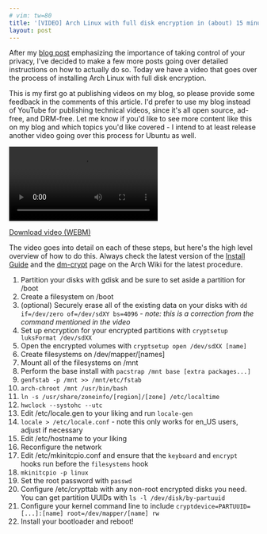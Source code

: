 ```yaml
---
# vim: tw=80
title: '[VIDEO] Arch Linux with full disk encryption in (about) 15 minutes'
layout: post
---
```


<link rel="stylesheet" href="/css/video-js.css">
<script>
window.HELP_IMPROVE_VIDEOJS = false;
</script>
<script src="/js/video.js"></script>

After my [blog post](/2016/06/29/Privacy-as-a-hobby.html) emphasizing the
importance of taking control of your privacy, I've decided to make a few more
posts going over detailed instructions on how to actually do so. Today we have a
video that goes over the process of installing Arch Linux with full disk
encryption.

This is my first go at publishing videos on my blog, so please provide some
feedback in the comments of this article. I'd prefer to use my blog instead of
YouTube for publishing technical videos, since it's all open source, ad-free,
and DRM-free. Let me know if you'd like to see more content like this on my
blog and which topics you'd like covered - I intend to at least release another
video going over this process for Ubuntu as well.

<video class="video-js vjs-16-9" data-setup="{}" controls>
  <source src="https://sr.ht/archlinux.webm" type="video/webm">
  <p>Your browser does not support HTML5 video.</p>
</video>

<a class="pull-right" href="https://sr.ht/archlinux.webm">Download video (WEBM)</a>

<div class="clearfix"></div>

The video goes into detail on each of these steps, but here's the high level
overview of how to do this. Always check the latest version of the [Install
Guide](https://wiki.archlinux.org/index.php/Installation_guide) and the
[dm-crypt](https://wiki.archlinux.org/index.php/Dm-crypt) page on the Arch Wiki
for the latest procedure.

1. Partition your disks with gdisk and be sure to set aside a partition for
   /boot
1. Create a filesystem on /boot
1. (optional) Securely erase all of the existing data on your disks with `dd
   if=/dev/zero of=/dev/sdXY bs=4096` - *note: this is a correction from the
   command mentioned in the video*
1. Set up encryption for your encrypted partitions with `cryptsetup luksFormat
   /dev/sdXX`
1. Open the encrypted volumes with `cryptsetup open /dev/sdXX [name]`
1. Create filesystems on /dev/mapper/[names]
1. Mount all of the filesystems on /mnt
1. Perform the base install with `pacstrap /mnt base [extra packages...]`
1. `genfstab -p /mnt >> /mnt/etc/fstab`
1. `arch-chroot /mnt /usr/bin/bash`
1. `ln -s /usr/share/zoneinfo/[region]/[zone] /etc/localtime`
1. `hwclock --systohc --utc`
1. Edit /etc/locale.gen to your liking and run `locale-gen`
1. `locale > /etc/locale.conf` - note this only works for en_US users, adjust if
   necessary
1. Edit /etc/hostname to your liking
1. Reconfigure the network
1. Edit /etc/mkinitcpio.conf and ensure that the `keyboard` and `encrypt` hooks
   run before the `filesystems` hook
1. `mkinitcpio -p linux`
1. Set the root password with `passwd`
1. Configure /etc/crypttab with any non-root encrypted disks you need. You can
   get partition UUIDs with `ls -l /dev/disk/by-partuuid`
1. Configure your kernel command line to include
   `cryptdevice=PARTUUID=[...]:[name] root=/dev/mapper/[name] rw`
1. Install your bootloader and reboot!
